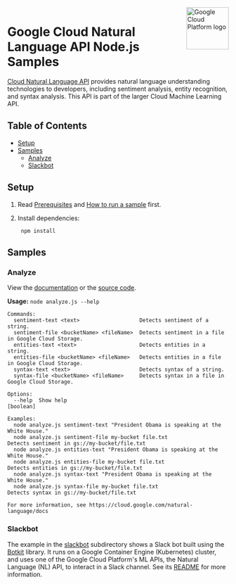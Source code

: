 <img src="https://avatars2.githubusercontent.com/u/2810941?v=3&s=96" alt="Google Cloud Platform logo" title="Google Cloud Platform" align="right" height="96" width="96"/>

# Google Cloud Natural Language API Node.js Samples

[Cloud Natural Language API][language_docs] provides natural language
understanding technologies to developers, including sentiment analysis, entity
recognition, and syntax analysis. This API is part of the larger Cloud Machine
Learning API.

[language_docs]: https://cloud.google.com/natural-language/docs/

## Table of Contents

* [Setup](#setup)
* [Samples](#samples)
  * [Analyze](#analyze)
  * [Slackbot](#slackbot)

## Setup

1. Read [Prerequisites][prereq] and [How to run a sample][run] first.
1. Install dependencies:

        npm install

[prereq]: ../README.md#prerequisities
[run]: ../README.md#how-to-run-a-sample

## Samples

### Analyze

View the [documentation][analyze_docs] or the [source code][analyze_code].

__Usage:__ `node analyze.js --help`

```
Commands:
  sentiment-text <text>                   Detects sentiment of a string.
  sentiment-file <bucketName> <fileName>  Detects sentiment in a file in Google Cloud Storage.
  entities-text <text>                    Detects entities in a string.
  entities-file <bucketName> <fileName>   Detects entities in a file in Google Cloud Storage.
  syntax-text <text>                      Detects syntax of a string.
  syntax-file <bucketName> <fileName>     Detects syntax in a file in Google Cloud Storage.

Options:
  --help  Show help                                                                                            [boolean]

Examples:
  node analyze.js sentiment-text "President Obama is speaking at the White House."
  node analyze.js sentiment-file my-bucket file.txt             Detects sentiment in gs://my-bucket/file.txt
  node analyze.js entities-text "President Obama is speaking at the White House."
  node analyze.js entities-file my-bucket file.txt              Detects entities in gs://my-bucket/file.txt
  node analyze.js syntax-text "President Obama is speaking at the White House."
  node analyze.js syntax-file my-bucket file.txt                Detects syntax in gs://my-bucket/file.txt

For more information, see https://cloud.google.com/natural-language/docs
```

[analyze_docs]: https://cloud.google.com/natural-language/docs
[analyze_code]: analyze.js

### Slackbot

The example in the [slackbot](./slackbot) subdirectory shows a Slack bot built using the
[Botkit](https://github.com/howdyai/botkit) library.
It runs on a Google Container Engine (Kubernetes) cluster, and uses one of the Google Cloud Platform's ML
APIs, the Natural Language (NL) API, to interact in a Slack channel.
See its [README](./slackbot/README.md) for more information.
